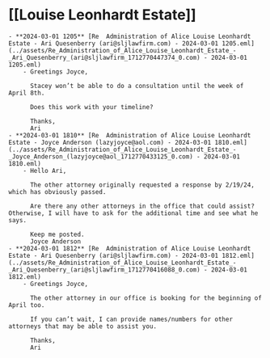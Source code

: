 # [[Louise Leonhardt Estate]]
	- **2024-03-01 1205** [Re  Administration of Alice Louise Leonhardt Estate - Ari Quesenberry (ari@sljlawfirm.com) - 2024-03-01 1205.eml](../assets/Re_Administration_of_Alice_Louise_Leonhardt_Estate_-_Ari_Quesenberry_(ari@sljlawfirm_1712770447374_0.com) - 2024-03-01 1205.eml)
		- Greetings Joyce,
		  
		  Stacey won’t be able to do a consultation until the week of April 8th.
		  
		  Does this work with your timeline?
		  
		  Thanks,
		  Ari
	- **2024-03-01 1810** [Re  Administration of Alice Louise Leonhardt Estate - Joyce Anderson (lazyjoyce@aol.com) - 2024-03-01 1810.eml](../assets/Re_Administration_of_Alice_Louise_Leonhardt_Estate_-_Joyce_Anderson_(lazyjoyce@aol_1712770433125_0.com) - 2024-03-01 1810.eml)
		- Hello Ari,
		  
		  The other attorney originally requested a response by 2/19/24, which has obviously passed.
		  
		  Are there any other attorneys in the office that could assist? Otherwise, I will have to ask for the additional time and see what he says.
		  
		  Keep me posted.
		  Joyce Anderson
	- **2024-03-01 1812** [Re  Administration of Alice Louise Leonhardt Estate - Ari Quesenberry (ari@sljlawfirm.com) - 2024-03-01 1812.eml](../assets/Re_Administration_of_Alice_Louise_Leonhardt_Estate_-_Ari_Quesenberry_(ari@sljlawfirm_1712770416088_0.com) - 2024-03-01 1812.eml)
		- Greetings Joyce,
		  
		  The other attorney in our office is booking for the beginning of April too.
		  
		  If you can’t wait, I can provide names/numbers for other attorneys that may be able to assist you.
		  
		  Thanks,
		  Ari